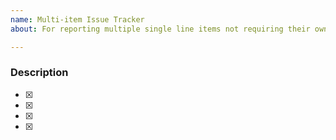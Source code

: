 ```yaml
---
name: Multi-item Issue Tracker
about: For reporting multiple single line items not requiring their own ticket

---
```


### Description

- [x] 
- [x] 
- [x] 
- [x]
